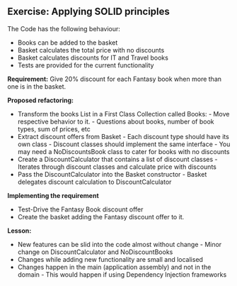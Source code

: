 Exercise: Applying SOLID principles
-----------------------------------

The Code has the following behaviour:    

* Books can be added to the basket    
* Basket calculates the total price with no discounts    
* Basket calculates discounts for IT and Travel books    
* Tests are provided for the current functionality    

**Requirement:** Give 20% discount for each Fantasy book
when more than one is in the basket.

**Proposed refactoring:**

- Transform the books List in a First Class Collection called
Books:
       - Move respective behavior to it.
              - Questions about books, number of book types,
              sum of prices, etc
- Extract discount offers from Basket
       - Each discount type should have its own class
       - Discount classes should implement the same interface
       - You may need a NoDiscountsBook class to cater for books
       with no discounts
- Create a DiscountCalculator that contains a list of discount
classes
       - Iterates through discount classes and calculate price
       with discounts
- Pass the DiscountCalculator into the Basket constructor
       - Basket delegates discount calculation to
       DiscountCalculator

**Implementing the requirement**

* Test-Drive the Fantasy Book discount offer
* Create the basket adding the Fantasy discount offer to it.

**Lesson:**

- New features can be slid into the code almost without change
       - Minor change on DiscountCalculator and NoDiscountBooks   
- Changes while adding new functionality are small and localised
- Changes happen in the main (application assembly) and not in
the domain
       - This would happen if using Dependency Injection
       frameworks

